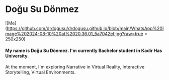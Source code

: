 # Doğu Su Dönmez
![Me](https://github.com/drdogusu/drdogusu.github.io/blob/main/WhatsApp%20Image%202024-08-10%20at%2020.36.01_5a7042ef.jpg?raw=true = 250x250)
#### My name is Doğu Su Dönmez. I'm currently Bachelor student in Kadir Has University. 

At the moment, I'm exploring Narrative in Virtual Reality, Interactive Storytelling, Virtual Environments.


